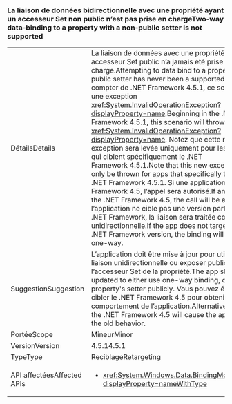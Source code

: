 ### <a name="two-way-data-binding-to-a-property-with-a-non-public-setter-is-not-supported"></a><span data-ttu-id="54168-101">La liaison de données bidirectionnelle avec une propriété ayant un accesseur Set non public n’est pas prise en charge</span><span class="sxs-lookup"><span data-stu-id="54168-101">Two-way data-binding to a property with a non-public setter is not supported</span></span>

|   |   |
|---|---|
|<span data-ttu-id="54168-102">Détails</span><span class="sxs-lookup"><span data-stu-id="54168-102">Details</span></span>|<span data-ttu-id="54168-103">La liaison de données avec une propriété sans accesseur Set public n’a jamais été prise en charge.</span><span class="sxs-lookup"><span data-stu-id="54168-103">Attempting to data bind to a property without a public setter has never been a supported scenario.</span></span> <span data-ttu-id="54168-104">À compter de .NET Framework 4.5.1, ce scénario lève une exception <xref:System.InvalidOperationException?displayProperty=name>.</span><span class="sxs-lookup"><span data-stu-id="54168-104">Beginning in the .NET Framework 4.5.1, this scenario will throw an <xref:System.InvalidOperationException?displayProperty=name>.</span></span> <span data-ttu-id="54168-105">Notez que cette nouvelle exception sera levée uniquement pour les applications qui ciblent spécifiquement le .NET Framework 4.5.1.</span><span class="sxs-lookup"><span data-stu-id="54168-105">Note that this new exception will only be thrown for apps that specifically target the .NET Framework 4.5.1.</span></span> <span data-ttu-id="54168-106">Si une application cible le .NET Framework 4.5, l’appel sera autorisé.</span><span class="sxs-lookup"><span data-stu-id="54168-106">If an app targets the .NET Framework 4.5, the call will be allowed.</span></span> <span data-ttu-id="54168-107">Si l’application ne cible pas une version particulière du .NET Framework, la liaison sera traitée comme étant unidirectionnelle.</span><span class="sxs-lookup"><span data-stu-id="54168-107">If the app does not target a particular .NET Framework version, the binding will be treated as one-way.</span></span>|
|<span data-ttu-id="54168-108">Suggestion</span><span class="sxs-lookup"><span data-stu-id="54168-108">Suggestion</span></span>|<span data-ttu-id="54168-109">L’application doit être mise à jour pour utiliser une liaison unidirectionnelle ou exposer publiquement l’accesseur Set de la propriété.</span><span class="sxs-lookup"><span data-stu-id="54168-109">The app should be updated to either use one-way binding, or expose the property's setter publicly.</span></span> <span data-ttu-id="54168-110">Vous pouvez également cibler le .NET Framework 4.5 pour obtenir l’ancien comportement de l’application.</span><span class="sxs-lookup"><span data-stu-id="54168-110">Alternatively, targeting the .NET Framework 4.5 will cause the app to exhibit the old behavior.</span></span>|
|<span data-ttu-id="54168-111">Portée</span><span class="sxs-lookup"><span data-stu-id="54168-111">Scope</span></span>|<span data-ttu-id="54168-112">Mineur</span><span class="sxs-lookup"><span data-stu-id="54168-112">Minor</span></span>|
|<span data-ttu-id="54168-113">Version</span><span class="sxs-lookup"><span data-stu-id="54168-113">Version</span></span>|<span data-ttu-id="54168-114">4.5.1</span><span class="sxs-lookup"><span data-stu-id="54168-114">4.5.1</span></span>|
|<span data-ttu-id="54168-115">Type</span><span class="sxs-lookup"><span data-stu-id="54168-115">Type</span></span>|<span data-ttu-id="54168-116">Reciblage</span><span class="sxs-lookup"><span data-stu-id="54168-116">Retargeting</span></span>|
|<span data-ttu-id="54168-117">API affectées</span><span class="sxs-lookup"><span data-stu-id="54168-117">Affected APIs</span></span>|<ul><li><xref:System.Windows.Data.BindingMode.TwoWay?displayProperty=nameWithType></li></ul>|

